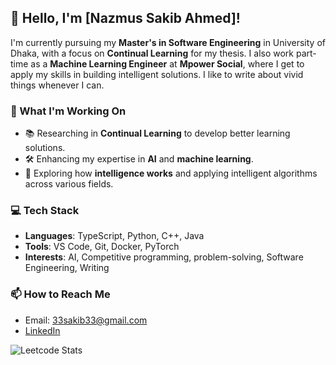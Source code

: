 


## 👋 Hello, I'm [Nazmus Sakib Ahmed]!

I'm currently pursuing my **Master's in Software Engineering** in University of Dhaka, with a focus on **Continual Learning** for my thesis. I also work part-time as a **Machine Learning Engineer** at **Mpower Social**, where I get to apply my skills in building intelligent solutions. I like to write about vivid things whenever I can. 

### 🌱 What I'm Working On
- 📚 Researching in **Continual Learning** to develop better learning solutions.
- 🛠 Enhancing my expertise in **AI** and **machine learning**.
- 🤖 Exploring how **intelligence works** and applying intelligent algorithms across various fields.

### 💻 Tech Stack
- **Languages**: TypeScript, Python, C++, Java
- **Tools**: VS Code, Git, Docker, PyTorch
- **Interests**:  AI, Competitive programming, problem-solving, Software Engineering, Writing

### 📫 How to Reach Me
- Email: [33sakib33@gmail.com](mailto:33sakib33@gmail.com)
- [LinkedIn](https://www.linkedin.com/in/33sakib33/)

![Leetcode Stats](https://leetcard.jacoblin.cool/sakibwastooshort?theme=forest)






